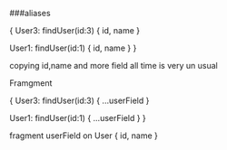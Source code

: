 ###aliases

{
  User3: findUser(id:3) {
    id,
    name
  }
  
  User1: findUser(id:1) {
    id,
    name
  }
}

copying id,name and more field all time is very un usual

Framgment


{
  User3: findUser(id:3) {
   ...userField
  }
  
  User1: findUser(id:1) {
    ...userField
  }
}


fragment userField on User {
  id, name
}